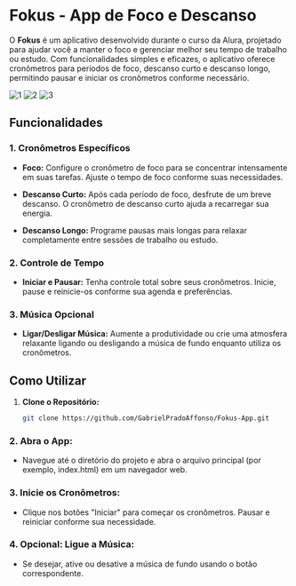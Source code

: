 # Fokus - App de Foco e Descanso

O **Fokus** é um aplicativo desenvolvido durante o curso da Alura, projetado para ajudar você a manter o foco e gerenciar melhor seu tempo de trabalho ou estudo. Com funcionalidades simples e eficazes, o aplicativo oferece cronômetros para períodos de foco, descanso curto e descanso longo, permitindo pausar e iniciar os cronômetros conforme necessário.

![1](https://github.com/GabrielPradoAffonso/Fokus-Alura/assets/132711512/28e630c2-f356-4246-ae3a-b7d9a1761bdd)
![2](https://github.com/GabrielPradoAffonso/Fokus-Alura/assets/132711512/eb453567-06e9-41c4-b4bc-53ad4bd9552b)
![3](https://github.com/GabrielPradoAffonso/Fokus-Alura/assets/132711512/55179f02-5edb-40c1-8f0a-0a030b16fb67)

## Funcionalidades

### 1. Cronômetros Específicos

- **Foco:** Configure o cronômetro de foco para se concentrar intensamente em suas tarefas. Ajuste o tempo de foco conforme suas necessidades.

- **Descanso Curto:** Após cada período de foco, desfrute de um breve descanso. O cronômetro de descanso curto ajuda a recarregar sua energia.

- **Descanso Longo:** Programe pausas mais longas para relaxar completamente entre sessões de trabalho ou estudo.

### 2. Controle de Tempo

- **Iniciar e Pausar:** Tenha controle total sobre seus cronômetros. Inicie, pause e reinicie-os conforme sua agenda e preferências.

### 3. Música Opcional

- **Ligar/Desligar Música:** Aumente a produtividade ou crie uma atmosfera relaxante ligando ou desligando a música de fundo enquanto utiliza os cronômetros.

## Como Utilizar

1. **Clone o Repositório:** 
   ```bash
   git clone https://github.com/GabrielPradoAffonso/Fokus-App.git

### 2. Abra o App:
 -    Navegue até o diretório do projeto e abra o arquivo principal (por exemplo, index.html) em um navegador web.

### 3. Inicie os Cronômetros:
 -    Clique nos botões "Iniciar" para começar os cronômetros. Pausar e reiniciar conforme sua necessidade.

### 4. Opcional: Ligue a Música:
 - Se desejar, ative ou desative a música de fundo usando o botão correspondente.

   
